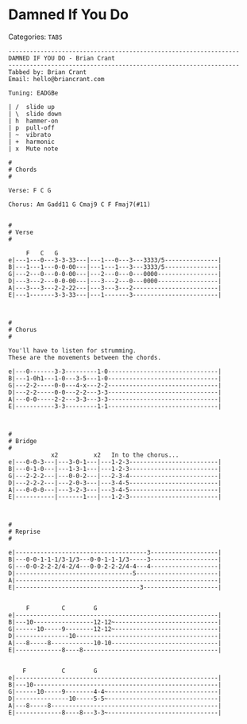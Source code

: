 # Damned If You Do
Categories: `TABS`

    -----------------------------------------------------------------
    DAMNED IF YOU DO - Brian Crant
    -----------------------------------------------------------------
    Tabbed by: Brian Crant
    Email: hello@briancrant.com

    Tuning: EADGBe

    | /  slide up
    | \  slide down
    | h  hammer-on
    | p  pull-off
    | ~  vibrato
    | +  harmonic
    | x  Mute note

    #
    # Chords
    #

    Verse: F C G

    Chorus: Am Gadd11 G Cmaj9 C F Fmaj7(#11)


    #
    # Verse
    #

         F   C   G
    e|---1---0---3-3-33---|---1---0---3---3333/5---------------|
    B|---1---1---0-0-00---|---1---1---3---3333/5---------------|
    G|---2---0---0-0-00---|---2---0---0---0000-----------------|
    D|---3---2---0-0-00---|---3---2---0---0000-----------------|
    A|---3---3---2-2-22---|---3---3---2------------------------|
    E|---1-------3-3-33---|---1-------3------------------------|



    #
    # Chorus
    #

    You'll have to listen for strumming. 
    These are the movements between the chords.

    e|---0-------3-3---------1-0-------------------------------|
    B|---1-0h1---1-0---3-5---1-0-------------------------------|
    G|---2-2-----0-0---4-x---2-2-------------------------------|
    D|---2-2-----0-0---2-2---3-3-------------------------------|
    A|---0-0-----2-2---3-3---3-3-------------------------------|
    E|-----------3-3---------1-1-------------------------------|



    #
    # Bridge
    #
                x2          x2   In to the chorus...
    e|---0-0-3---|---3-0-1---|---1-2-3-------------------------|
    B|---0-1-0---|---1-3-1---|---1-2-3-------------------------|
    G|---2-2-2---|---0-0-2---|---2-3-4-------------------------|
    D|---2-2-2---|---2-0-3---|---3-4-5-------------------------|
    A|---0-0-0---|---3-2-3---|---3-4-5-------------------------|
    E|-----------|-------1---|---1-2-3-------------------------|



    #
    # Reprise 
    #

    e|-------------------------------------3-------------------|
    B|---0-0-1-1-1/3-1/3---0-0-1-1-1/3-----3-------------------|
    G|---0-0-2-2-2/4-2/4---0-0-2-2-2/4-4---4-------------------|
    D|---------------------------------5-----------------------|
    A|---------------------------------------------------------|
    E|-----------------------------------3---------------------|


         F         C        G
    e|---------------------------------------------------------|
    B|---10-----------------12-12~-----------------------------|
    G|------10-----9--------12-12~-----------------------------|
    D|---------------10----------------------------------------|
    A|---8-----8------------10-10------------------------------|
    E|-------------8----8--------------------------------------|


        F          C        G
    e|---------------------------------------------------------|
    B|---10----------------------------------------------------|
    G|------10-----9--------4-4~-------------------------------|
    D|---------------10-----5-5~-------------------------------|
    A|---8-----8-----------------------------------------------|
    E|-------------8----8---3-3~-------------------------------|
